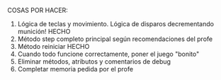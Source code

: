 COSAS POR HACER:

1. Lógica de teclas y movimiento. Lógica de disparos decrementando munición! HECHO
2. Método step completo principal según recomendaciones del profe
3. Método reiniciar HECHO 
4. Cuando todo funcione correctamente, poner el juego "bonito"
5. Eliminar métodos, atributos y comentarios de debug
6. Completar memoria pedida por el profe